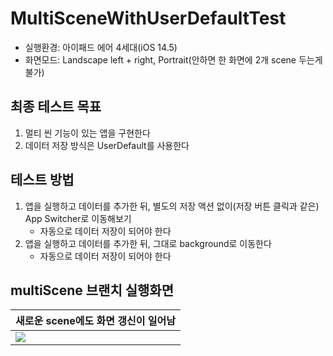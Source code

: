 # MultiSceneWithUserDefaultTest
- 실행환경: 아이패드 에어 4세대(iOS 14.5)
- 화면모드: Landscape left + right, Portrait(안하면 한 화면에 2개 scene 두는게 불가)

## 최종 테스트 목표
1. 멀티 씬 기능이 있는 앱을 구현한다
2. 데이터 저장 방식은 UserDefault를 사용한다

## 테스트 방법
1. 앱을 실행하고 데이터를 추가한 뒤, 별도의 저장 액션 없이(저장 버튼 클릭과 같은) App Switcher로 이동해보기
    - 자동으로 데이터 저장이 되어야 한다
2. 앱을 실행하고 데이터를 추가한 뒤, 그대로 background로 이동한다
    - 자동으로 데이터 저장이 되어야 한다

## multiScene 브랜치 실행화면

| 새로운 scene에도 화면 갱신이 일어남 |
|--|
|<img src = "https://user-images.githubusercontent.com/38206212/134629357-46fa8503-3d96-4b84-8dfa-f53157694797.gif">  |
